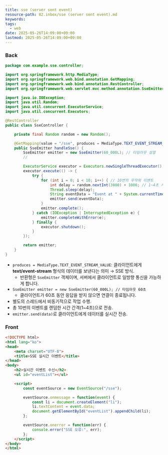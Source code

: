 ```yaml
---
title: sse (server sent event)
resource-path: 02.inbox/sse (server sent event).md
keywords:
tags:
  - web
date: 2025-05-26T14:09:00+09:00
lastmod: 2025-05-26T14:09:00+09:00
---
```

### Back
```java
package com.example.sse.controller;

import org.springframework.http.MediaType;
import org.springframework.web.bind.annotation.GetMapping;
import org.springframework.web.bind.annotation.RestController;
import org.springframework.web.servlet.mvc.method.annotation.SseEmitter;

import java.io.IOException;
import java.util.Random;
import java.util.concurrent.ExecutorService;
import java.util.concurrent.Executors;

@RestController
public class SseController {

    private final Random random = new Random();

    @GetMapping(value = "/sse", produces = MediaType.TEXT_EVENT_STREAM_VALUE)
    public SseEmitter handleSse() {
        SseEmitter emitter = new SseEmitter(60_000L); // 타임아웃 설정
        //

        ExecutorService executor = Executors.newSingleThreadExecutor();
        executor.execute(() -> {
            try {
                for (int i = 0; i < 10; i++) { // 10번의 무작위 이벤트
                    int delay = random.nextInt(3000) + 1000; // 1~4초 사이 랜덤 지연
                    Thread.sleep(delay);
                    String eventData = "Event at " + System.currentTimeMillis();
                    emitter.send(eventData);
                }
                emitter.complete();
            } catch (IOException | InterruptedException e) {
                emitter.completeWithError(e);
            } finally {
                executor.shutdown();
            }
        });

        return emitter;
    }
}
```

- `produces = MediaType.TEXT_EVENT_STREAM_VALUE`: 클라이언트에게 **text/event-stream** 형식의 데이터를 보낸다는 의미 → SSE 방식.
	- 반환형은 `SseEmitter` 객체이며, 서버에서 클라이언트로 일방향 통신을 가능하게 합니다.
- `SseEmitter emitter = new SseEmitter(60_000L); // 타임아웃 60초`
	-  클라이언트가 60초 동안 응답을 받지 않으면 연결이 종료됩니다.
- 별도의 스레드에서 비동기적으로 작업 수행.
- 총 10번의 이벤트를 랜덤한 시간 간격(1~4초)으로 전송.
- `emitter.send(data)`로 클라이언트에게 데이터를 실시간 전송.


### Front
```html
<!DOCTYPE html>
<html lang="ko">
<head>
    <meta charset="UTF-8">
    <title>SSE 실시간 이벤트</title>
</head>
<body>
    <h2>실시간 이벤트 수신</h2>
    <ul id="eventList"></ul>

    <script>
        const eventSource = new EventSource("/sse");

        eventSource.onmessage = function(event) {
            const li = document.createElement("li");
            li.textContent = event.data;
            document.getElementById("eventList").appendChild(li);
        };

        eventSource.onerror = function(err) {
            console.error("SSE 오류:", err);
        };
    </script>
</body>
</html>
```